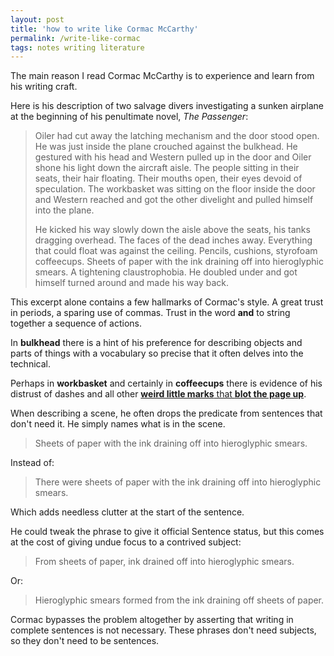```yaml
---
layout: post
title: 'how to write like Cormac McCarthy'
permalink: /write-like-cormac
tags: notes writing literature
---
```


The main reason I read Cormac McCarthy is to experience and learn from his writing craft.
<!--more-->

Here is his description of two salvage divers investigating a sunken airplane at the beginning of his penultimate novel, _The Passenger_:
> Oiler had cut away the latching mechanism and the door stood open.
> He was just inside the plane crouched against the bulkhead.
> He gestured with his head and Western pulled up in the door and Oiler shone his light down the aircraft aisle.
> The people sitting in their seats, their hair floating.
> Their mouths open, their eyes devoid of speculation.
> The workbasket was sitting on the floor inside the door and Western reached and got the other divelight and pulled himself into the plane.
>
> He kicked his way slowly down the aisle above the seats, his tanks dragging overhead.
> The faces of the dead inches away.
> Everything that could float was against the ceiling.
> Pencils, cushions, styrofoam coffeecups.
> Sheets of paper with the ink draining off into hieroglyphic smears.
> A tightening claustrophobia.
> He doubled under and got himself turned around and made his way back.

This excerpt alone contains a few hallmarks of Cormac's style.
A great trust in periods, a sparing use of commas.
Trust in the word **and** to string together a sequence of actions.

In **bulkhead** there is a hint of his preference for describing objects and parts of things with a vocabulary so precise that it often delves into the technical.

Perhaps in **workbasket** and certainly in **coffeecups** there is evidence of his distrust of dashes and all other [**weird little marks** that **blot the page up**](https://en.wikipedia.org/wiki/Cormac_McCarthy#Writing_approach_and_style).

When describing a scene, he often drops the predicate from sentences that don't need it.
He simply names what is in the scene.

> Sheets of paper with the ink draining off into hieroglyphic smears.

Instead of:
> There were sheets of paper with the ink draining off into hieroglyphic smears.

Which adds needless clutter at the start of the sentence.

He could tweak the phrase to give it official Sentence status, but this comes at the cost of giving undue focus to a contrived subject:
> From sheets of paper, ink drained off into hieroglyphic smears.

Or:
> Hieroglyphic smears formed from the ink draining off sheets of paper.

Cormac bypasses the problem altogether by asserting that writing in complete sentences is not necessary.
These phrases don't need subjects, so they don't need to be sentences.
